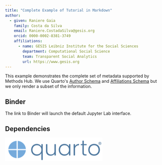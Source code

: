 ```yaml
---
title: "Complete Example of Tutorial in Markdown"
author:
  - given: Raniere Gaia
    family: Costa da Silva
    email: Raniere.CostadaSilva@gesis.org
    orcid: 0000-0002-8381-3749
    affiliations:
      - name: GESIS Leibniz Institute for the Social Sciences
        department: Computational Social Science
        team: Transparent Social Analytics
        url: https://www.gesis.org
---
```


This example demonstrates the complete set of metadata supported by Methods Hub. We use Quarto's [Author Schema](https://quarto.org/docs/journals/authors.html#author-schema) and [Affiliations Schema](https://quarto.org/docs/journals/authors.html#affiliations-schema) but we only render a subset of the information.

## Binder

The link to Binder will launch the default Jupyter Lab interface.

## Dependencies

![Quarto](img/quarto.png)